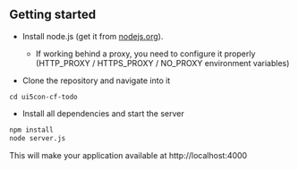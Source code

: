 ## Getting started

* Install node.js (get it from [nodejs.org](http://nodejs.org/)).
  * If working behind a proxy, you need to configure it properly (HTTP_PROXY / HTTPS_PROXY / NO_PROXY environment variables)

* Clone the repository and navigate into it
```
cd ui5con-cf-todo
```

* Install all dependencies and start the server
```sh
npm install
node server.js
```
This will make your application available at http://localhost:4000
